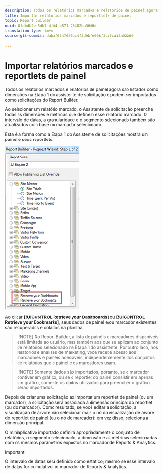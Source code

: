 ```yaml
---
description: Todos os relatórios marcados e relatórios de painel agora são listados como dimensões na Etapa 1 do assistente de solicitação e podem ser importados como solicitações do Report Builder.
title: Importar relatórios marcados e reportlets de painel
topic: Report builder
uuid: 0fdbdb2e-5db7-4f64-b571-23482ba3606d
translation-type: tm+mt
source-git-commit: dabaf6247695bc4f3d9bfe668f3ccfca12a52269

---
```



# Importar relatórios marcados e reportlets de painel

Todos os relatórios marcados e relatórios de painel agora são listados como dimensões na Etapa 1 do assistente de solicitação e podem ser importados como solicitações do Report Builder.

Ao selecionar um relatório marcado, o Assistente de solicitação preenche todas as dimensões e métricas que definem esse relatório marcado. O intervalo de datas, a granularidade e o segmento selecionado também são atualizados com base no marcador selecionado.

Esta é a forma como a Etapa 1 do Assistente de solicitações mostra um painel e seus reportlets.

![](assets/import_dashboard_reportlet.png)

Ao clicar **[!UICONTROL Retrieve your Dashboards]** ou **[!UICONTROL Retrieve your Bookmarks]**, seus dados de painel e/ou marcador existentes são recuperados e colados na planilha.

>[!NOTE] No Report Builder, a lista de painéis e marcadores disponíveis está limitada ao usuário, mas também aos que se aplicam ao conjunto de relatórios selecionado na Etapa 1 do assistente. Por outro lado, nos relatórios e análises de marketing, você recebe acesso aos marcadores e painéis acessíveis, independentemente dos conjuntos de relatórios que o painel e os marcadores usam.

>[!NOTE] Somente dados são importados, portanto, se o marcador contiver um gráfico, ou se o reportlet do painel consistir em apenas um gráfico, somente os dados utilizados para preencher o gráfico serão importados.

Depois de criar uma solicitação ao importar um reportlet de painel (ou um marcador), a solicitação será associada à dimensão principal do reportlet (ou do marcador). Como resultado, se você editar a solicitação, a visualização de árvore não selecionar mais o nó da visualização de árvore do reportlet de painel (ou o nó do marcador): em vez disso, seleciona a dimensão principal.

O miniaplicativo importado definirá apropriadamente o conjunto de relatórios, o segmento selecionado, a dimensão e as métricas selecionadas com os mesmos parâmetros expostos no marcador de Reports &amp; Analytics.

>[!IMPORTANT]
>
>O intervalo de datas será definido como estático; mesmo se esse intervalo de datas for cumulativo no marcador de Reports &amp; Analytics.

